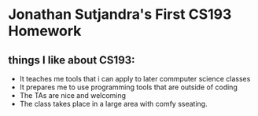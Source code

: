 # Jonathan Sutjandra's First CS193 Homework

## things I like about CS193:
- It teaches me tools that i can apply to later commputer science classes
- It prepares me to use programming tools that are outside of coding
- The TAs are nice and welcoming
- The class takes place in a large area with comfy sseating.
